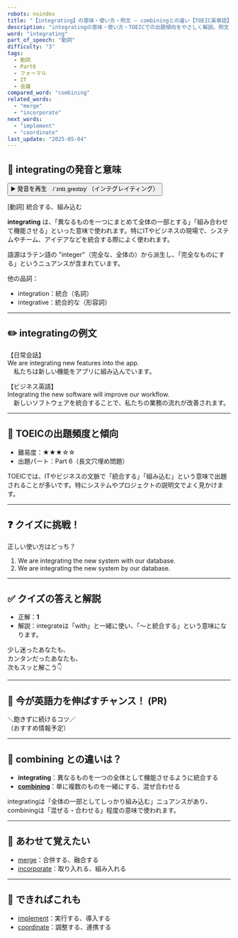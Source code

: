 ```yaml
---
robots: noindex
title: "【integrating】の意味・使い方・例文 ― combiningとの違い【TOEIC英単語】"
description: "integratingの意味・使い方・TOEICでの出題傾向をやさしく解説。例文・クイズ付きでcombiningとの違いもわかりやすく学べます。"
word: "integrating"
part_of_speech: "動詞"
difficulty: "3"
tags:
  - 動詞
  - Part6
  - フォーマル
  - IT
  - 会議
compared_word: "combining"
related_words:
  - "merge"
  - "incorporate"
next_words:
  - "implement"
  - "coordinate"
last_update: "2025-05-04"
---
```


## 🔰 integratingの発音と意味

<button class="play-audio" onclick="playTTS('integrating')">
  <span class="play-audio-main">
    ▶️ 発音を再生　/ˈɪntɪˌɡreɪtɪŋ/
  </span>
  <span class="play-audio-sub">
    （インテグレイティング）
  </span>
</button>

[動詞] 統合する、組み込む

**integrating** は、「異なるものを一つにまとめて全体の一部とする」「組み合わせて機能させる」といった意味で使われます。特にITやビジネスの現場で、システムやチーム、アイデアなどを統合する際によく使われます。

語源はラテン語の "integer"（完全な、全体の）から派生し、「完全なものにする」というニュアンスが含まれています。

他の品詞：  
- integration：統合（名詞）
- integrative：統合的な（形容詞）

---

## ✏️ integratingの例文

【日常会話】  
We are integrating new features into the app.  
　私たちは新しい機能をアプリに組み込んでいます。

【ビジネス英語】  
Integrating the new software will improve our workflow.  
　新しいソフトウェアを統合することで、私たちの業務の流れが改善されます。

---

## 🎯 TOEICの出題頻度と傾向

- 難易度：★★★☆☆
- 出題パート：Part 6（長文穴埋め問題）

TOEICでは、ITやビジネスの文脈で「統合する」「組み込む」という意味で出題されることが多いです。特にシステムやプロジェクトの説明文でよく見かけます。

---

## ❓ クイズに挑戦！

正しい使い方はどっち？

1. We are integrating the new system with our database.  
2. We are integrating the new system by our database.

---

## ✅ クイズの答えと解説

- 正解：**1**
- 解説：integrateは「with」と一緒に使い、「～と統合する」という意味になります。

少し迷ったあなたも、  
カンタンだったあなたも、  
次もスッと解こう👇️

---

## 🚀 今が英語力を伸ばすチャンス！ (PR)

<div class="info-center">
＼飽きずに続けるコツ／<br>  
（おすすめ情報予定）
</div>

---

## 🤔  combining との違いは？

- **integrating**：異なるものを一つの全体として機能させるように統合する
- **[combining](/combining)**：単に複数のものを一緒にする、混ぜ合わせる

integratingは「全体の一部としてしっかり組み込む」ニュアンスがあり、combiningは「混ぜる・合わせる」程度の意味で使われます。

---

## 🧩 あわせて覚えたい

- [merge](/merge)：合併する、融合する
- [incorporate](/incorporate)：取り入れる、組み入れる

---

## 📖 できればこれも

- [implement](/implement)：実行する、導入する
- [coordinate](/coordinate)：調整する、連携する

<!-- cvid: aid27_bid27 -->
